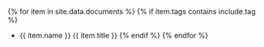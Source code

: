 {% for item in site.data.documents %}
{% if item.tags contains include.tag %}
* {{ item.name }} {{ item.title }}
{% endif %}
{% endfor %}
